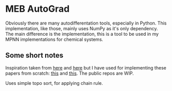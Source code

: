 # MEB AutoGrad

Obviously there are many autodifferentation tools, especially in Python. This implementation, like those, mainly uses NumPy as it's only dependency. The main difference is the implementation, this is a tool to be used in my MPNN implementations for chemical systems.

## Some short notes

Inspiration taken from [here](https://github.com/smolorg/smolgrad/blob/master/smolgrad/core/engine.py) and [here](https://github.com/karpathy/micrograd/blob/master/micrograd/engine.py) but I have used for implementing these papers from scratch: [this](https://arxiv.org/abs/1706.08566) and [this](https://proceedings.mlr.press/v139/schutt21a/schutt21a.pdf). The public repos are WIP. 

Uses simple topo sort, for applying chain rule.
